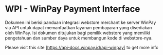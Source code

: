 # WPI - WinPay Payment Interface
Dokumen ini berisi panduan integrasi webstore merchant ke server WinPay via API untuk dapat memanfaatkan layanan pembayaran yang disediakan oleh WinPay. Isi dokumen ditujukan bagi pemilik webstore yang memiliki pengetahuan dan sumber daya untuk membangun kode di webstore-nya.

Please visit this site [https://api-docs.winpay.id/api-winpay] to get more info
